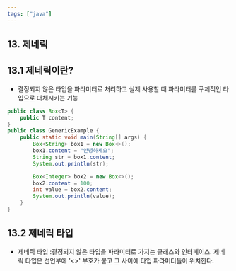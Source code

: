 ```yaml
---
tags: ["java"]    
---
```


## 13. 제네릭

## 13.1 제네릭이란?

- 결정되지 않은 타입을 파라미터로 처리하고 실제 사용할 때 파라미터를 구체적인 타입으로 대체시키는 기능

```java
public class Box<T> {
	public T content;
}
public class GenericExample {
	public static void main(String[] args) {
		Box<String> box1 = new Box<>();
		box1.content = "안녕하세요";
		String str = box1.content;
		System.out.println(str);

		Box<Integer> box2 = new Box<>();
		box2.content = 100;
		int value = box2.content;
		System.out.println(value);
	}
}
```

## 13.2 제네릭 타입

- 제네릭 타입 :결정되지 않은 타입을 파라미터로 가지는 클래스와 인터페이스. 제네릭 타입은 선언부에 '<>' 부호가 붙고 그 사이에 타입 파라미터들이 위치한다.
